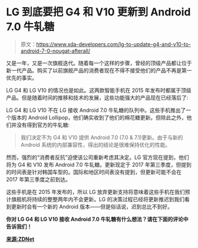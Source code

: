 # LG 到底要把 G4 和 V10 更新到 Android 7.0 牛轧糖

> 原文：<https://www.xda-developers.com/lg-to-update-g4-and-v10-to-android-7-0-nougat-afterall/>

又是一年，又是一次旗舰迭代。随着每一个这样的步骤，曾经的顶级产品都让位于新一代产品。购买了以前旗舰产品的消费者现在不得不接受他们的产品不再是第一优先的事实。

LG G4 和 LG V10 的情况也是如此。这两款智能手机在 2015 年发布时都属于顶级产品。但是随着时间的推移和技术的发展，这些功能强大的产品现在已经落后了:

LG G4 和 LG V10 不在 LG 接收 Android 7.0 牛轧糖的队列中。这些手机推出了一个版本的 Android Lollipop，他们确实收到了他们的棉花糖更新。但除此之外，他们并没有得到官方的牛轧糖:

> 我们决定不为 G4 和 V10 提供 Android 7.0 (7.0 & 7.1)更新。由于与新的 Android 系统的内部兼容性，得出的结论是很难保持优化的性能。

然而，强烈的“消费者反抗”迫使该公司重新考虑其决定。LG 官方现在提到，他们将为 G4 和 V10 发布 Android 7.0 牛轧糖。更新现定于 2017 年第三季度，但提到的时间表是针对韩国车型的。国际和地区时间表没有提到，但更新可能不会在 2017 年第三季度之前到达。

这些手机是在 2015 年发布的，所以 LG 放弃更新支持将意味着这些手机在我们预计旗舰机将持续的整整两年内不会更新。LG 的决策过程已经将更新推迟到我们看到更新时会有一个新的 Android 版本——但是俗话说，迟到总比不到好。

**你对 LG G4 和 LG V10 接收 Android 7.0 牛轧糖有什么想法？请在下面的评论中告诉我们！**

[**来源:ZDNet**](https://www.zdnet.co.kr/news/news_view.asp?artice_id=20170304110325)